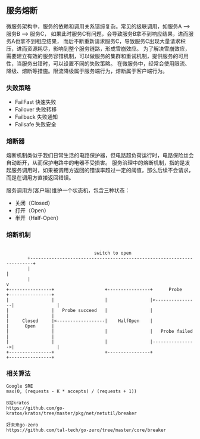 ## 服务熔断
微服务架构中，服务的依赖和调用关系错综复杂。常见的级联调用，如服务A --> 服务B --> 服务C，
如果此时服务C有问题，会导致服务B拿不到响应结果，进而服务A也拿不到相应结果，
而后不断重新请求服务C，导致服务C出现大量请求积压，进而资源耗尽，影响到整个服务链路，形成雪崩效应。
为了解决雪崩效应，需要建立有效的服务容错机制，可以做服务的集群和重试机制，提供服务的可用性，当服务出错时，可以设置不同的失败策略。
在微服务中，经常会使用限流、降级、熔断等措施。限流降级属于服务端行为，熔断属于客户端行为。

### 失败策略
- FailFast 快速失败
- Failover 失败转移
- Failback 失败通知
- Failsafe 失败安全

### 熔断器
熔断机制类似于我们日常生活的电路保护器，但电路超负荷运行时，电路保险丝会自动断开，从而保护电路中的电器不受损害。
服务治理中的熔断机制，指的是发起服务调用时，如果被调用方返回的错误率超过一定的阈值，那么后续不会请求，而是在调用方直接返回错误。

服务调用方(客户端)维护一个状态机，包含三种状态：
- 关闭（Closed）
- 打开（Open）
- 半开（Half-Open）

### 熔断机制
```

                                 switch to open
        +-----------------------------------------------------------------------+
        |                                                                       |
        |                                                                       v
+----------------+                   +----------------+      Probe      +----------------+
|                |                   |                |<----------------|                |
|                |   Probe succeed   |                |                 |                |
|     Closed     |<------------------|    HalfOpen    |                 |      Open      |
|                |                   |                |   Probe failed  |                |
|                |                   |                |---------------->|                |
+----------------+                   +----------------+                 +----------------+

```

### 相关算法
```
Google SRE
max(0, (requests - K * accepts) / (requests + 1))

B站kratos
https://github.com/go-kratos/kratos/tree/master/pkg/net/netutil/breaker

好未来go-zero
https://github.com/tal-tech/go-zero/tree/master/core/breaker
```
